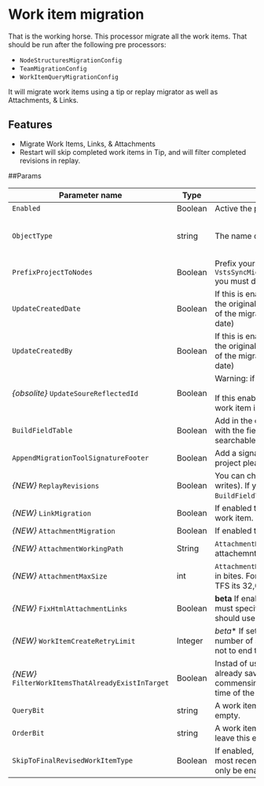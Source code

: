 # Work item migration

That is the working horse. This processor migrate all the work items. That should be run after the following pre processors:

* `NodeStructuresMigrationConfig`
* `TeamMigrationConfig`
* `WorkItemQueryMigrationConfig`
 
It will migrate work items using a tip or replay migrator as well as Attachments, & Links.

## Features

- Migrate Work Items, Links, & Attachments
- Restart will skip completed work items in Tip, and will filter completed revisions in replay.

##Params

| Parameter name                       | Type    | Description                              | Default Value                            |
|--------------------------------------|---------|------------------------------------------|------------------------------------------|
| `Enabled`                            | Boolean | Active the processor if it true.         | false                                    |
| `ObjectType`                         | string  | The name of the processor                | VstsSyncMigrator. Engine. Configuration. Processing. WorkItemMigrationConfig |
| `PrefixProjectToNodes`               | Boolean | Prefix your iterations and areas with the project name. If you have enabled this in `VstsSyncMigrator.Engine.Configuration.Processing.NodeStructuresMigrationConfig` you must do it here too. | false                                    |
| `UpdateCreatedDate`                  | Boolean | If this is enabled the creation process on the target project will create the items with the original creation date. (Important: The item history is always pointed to the date of the migration, it's change only the data column `CreateDate`, not the internal create date) | false                                    |
| `UpdateCreatedBy`                    | Boolean | If this is enabled the creation process on the target project will create the items with the original creation date. (Important: The item history is always pointed to the date of the migration, it's change only the data column `CreateDate`, not the internal create date) | false                                    |
| _{obsolite}_ `UpdateSoureReflectedId`             | Boolean | Warning: if this enabled, that will change the work items from the source!<br><br>If this enabled, it will write the link to the work item in the target projekt to the same work item in the source project. | false                                    |
| `BuildFieldTable`                    | Boolean | Add in the original field to value table in a history comment. So if you lost information with the field mapping you are on the save side without data lost. This table is searchable using a `CONTAINS` WIQL query | false                                    |
| `AppendMigrationToolSignatureFooter` | Boolean | Add a signatur to the in the comment history of each work item. If you like this project please set this to true 😊 | false                                    |
| _{NEW}_ `ReplayRevisions` | Boolean | You can choose to migrate the tip only (a single write) or all of the revisions (many writes). If you are setting this to `false` to migrate only the tip then you should set `BuildFieldTable` to `true` | true |
| _{NEW}_ `LinkMigration` | Boolean | If enabled this will migrate the Links for the work item at the same time as the whole work item. | true |
| _{NEW}_ `AttachmentMigration` | Boolean | If enabled this will migrate all of the attachements at the same time as the work item | true |
| _{NEW}_ `AttachmentWorkingPath` | String | `AttachmentMigration` is set to true then you need to specify a working path for attachemnts to be saved localy. | `C:\temp\Migration\` |
| _{NEW}_ `AttachmentMaxSize` | int | `AttachmentMigration` is set to true then you need to specify a max file size for upload in bites. For Azure DevOps Services the default is 480,000,000 bites (60mb), for TFS its 32,000,000 bites (4mb). | `480000000` |
| _{NEW}_ `FixHtmlAttachmentLinks` | Boolean | **beta** If enabled this will fix any image attachments URL's in the HTML fields. You must specify a PersonalAccessToken in the Source project for Azure DevOps; TFS should use integrated authentication.  |
| _{NEW}_ `WorkItemCreateRetryLimit` | Integer | *beta** If set to a number greater than 0 work items that fail to save will retry after a number of seconds equil to the retry count. This allows for periodic network glitches not to end the process. | 5 |
| _{NEW}_ `FilterWorkItemsThatAlreadyExistInTarget` | Boolean | Instad of using the `UpdateSoureReflectedId` setting this load all of the work items already saved to the Target and removes them from the Source work item list prior to commensing the run. While this may take some time in large data sets it reduces the time of the overall migration significantly if you need to restart. | true |
| `QueryBit`                           | string  | A work item query to select only important work items. To migrate all leave this empty. |                                          |
| `OrderBit` | string | A work item query to affect the order in which the work items are migrated. Don't leave this empty. | [System.ChangedDate] desc
| `SkipToFinalRevisedWorkItemType` | Boolean | If enabled, when a revision is found that changes the work item type it will use the most recent revision work item type when migrating the initial work item. This should only be enabled for migrations from Azure DevOps Service to Azure DevOps Server. | false

